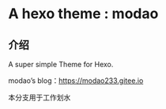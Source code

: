 # A hexo theme : modao

## 介绍

A super simple Theme for Hexo.

modao’s blog：https://modao233.gitee.io

本分支用于工作划水
